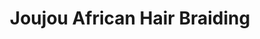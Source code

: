 ---
title: "Joujou African Hair Braiding"
url: /detroit/joujou-african-hair-braiding/
shop: hairdresser
---